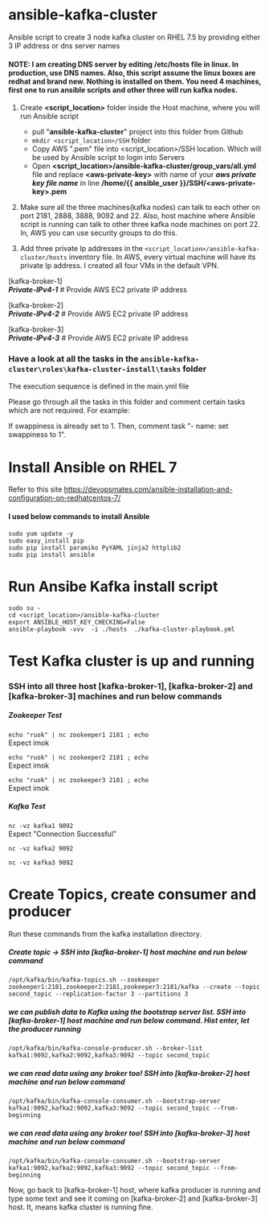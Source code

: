 # ansible-kafka-cluster
Ansible script to create 3 node kafka cluster on RHEL 7.5 by providing either 3 IP address or dns server names 

#### NOTE: I am creating DNS server by editing /etc/hosts file in linux. In production, use DNS names. Also, this script assume the linux boxes are redhat and brand new. Nothing is installed on them. You need 4 machines, first one to run ansible scripts and other three will run kafka nodes.

1. Create **<script_location>** folder inside the Host machine, where you will run Ansible script
   * pull "**ansible-kafka-cluster**" project into this folder from Github
   * `mkdir <script_location>/SSH` folder     
   * Copy AWS "<aws-private-key>.pem" file into <script_location>/SSH location. Which will be used by Ansible script to login into Servers
   * Open **<script_location>/ansible-kafka-cluster/group_vars/all.yml** file and replace **\<aws-private-key\>** with name of your **_aws private key file name_** in line **/home/{{ ansible_user }}/SSH/\<aws-private-key>\.pem**                         

2. Make sure all the three machines(kafka nodes) can talk to each other on port 2181, 2888, 3888, 9092 and 22. Also, host machine where Ansible script is running can talk to other three kafka node machines on port 22. In, AWS you can use security groups to do this.

3. Add three private Ip addresses in the `<script_location>/ansible-kafka-cluster/hosts` inventory file. In AWS, every virtual machine will have its private Ip address. I created all four VMs in the default VPN.

[kafka-broker-1]                                        
_**Private-IPv4-1**_                                         # Provide AWS EC2 private IP address

[kafka-broker-2]                   
_**Private-IPv4-2**_                                         # Provide AWS EC2 private IP address

[kafka-broker-3]                
_**Private-IPv4-3**_                                         # Provide AWS EC2 private IP address

### Have a look at all the tasks in the `ansible-kafka-cluster\roles\kafka-cluster-install\tasks` folder
The execution sequence is defined in the main.yml file

Please go through all the tasks in this folder and comment certain tasks which are not required. 
For example:

If swappiness is already set to 1. Then, comment task "- name: set swappiness to 1". 

# Install Ansible on RHEL 7 
Refer to this site 
https://devopsmates.com/ansible-installation-and-configuration-on-redhatcentos-7/

#### I used below commands to install Ansible
`sudo yum update -y`             
`sudo easy_install pip`            
`sudo pip install paramiko PyYAML jinja2 httplib2`                   
`sudo pip install ansible`

# Run Ansibe Kafka install script
`sudo su -`                
`cd <script_location>/ansible-kafka-cluster`                                                      
`export ANSIBLE_HOST_KEY_CHECKING=False`                                     
`ansible-playbook -vvv  -i ./hosts  ./kafka-cluster-playbook.yml`

# Test Kafka cluster is up and running

### SSH into all three host [kafka-broker-1], [kafka-broker-2] and [kafka-broker-3] machines and run below commands

##### Zookeeper Test
`echo "ruok" | nc zookeeper1 2181 ; echo`                  
Expect imok

`echo "ruok" | nc zookeeper2 2181 ; echo`         
Expect imok

`echo "ruok" | nc zookeeper3 2181 ; echo`            
Expect imok

##### Kafka Test
`nc -vz kafka1 9092`                 
Expect "Connection Successful" 

`nc -vz kafka2 9092`

`nc -vz kafka3 9092`

# Create Topics, create consumer and producer
Run these commands from the kafka installation directory.

##### Create topic -> SSH into [kafka-broker-1] host machine and run below command
`/opt/kafka/bin/kafka-topics.sh --zookeeper zookeeper1:2181,zookeeper2:2181,zookeeper3:2181/kafka --create --topic second_topic --replication-factor 3 --partitions 3`

##### we can publish data to Kafka using the bootstrap server list. SSH into [kafka-broker-1] host machine and run below command. Hist enter, let the producer running
`/opt/kafka/bin/kafka-console-producer.sh --broker-list kafka1:9092,kafka2:9092,kafka3:9092 --topic second_topic`

##### we can read data using any broker too! SSH into [kafka-broker-2] host machine and run below command
`/opt/kafka/bin/kafka-console-consumer.sh --bootstrap-server kafka1:9092,kafka2:9092,kafka3:9092 --topic second_topic --from-beginning`

##### we can read data using any broker too! SSH into [kafka-broker-3] host machine and run below command
`/opt/kafka/bin/kafka-console-consumer.sh --bootstrap-server kafka1:9092,kafka2:9092,kafka3:9092 --topic second_topic --from-beginning`

Now, go back to [kafka-broker-1] host, where kafka producer is running and type some text and see it coming on [kafka-broker-2] and [kafka-broker-3] host. It, means kafka cluster is running fine.
